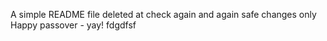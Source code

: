 A simple README file
deleted at
check again
and again
safe changes only
Happy passover - yay!
fdgdfsf
